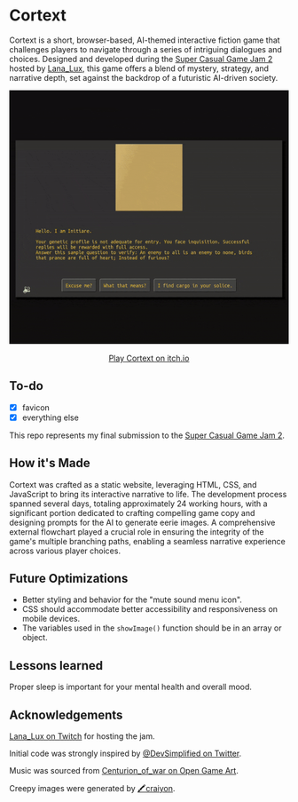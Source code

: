 # Cortext
Cortext is a short, browser-based, AI-themed interactive fiction game that challenges players to navigate through a series of intriguing dialogues and choices. Designed and developed during the [Super Casual Game Jam 2](https://itch.io/jam/super-casual-game-jam-2) hosted by [Lana_Lux](https://lanalux.itch.io/), this game offers a blend of mystery, strategy, and narrative depth, set against the backdrop of a futuristic AI-driven society.  

<p align="center">
  <img src="https://github.com/intelagense/intelagense/blob/main/images/cortext.gif" alt="Cortext Game">
</p>
<p align="center">
  <a href="https://intelagense.itch.io/cortext">Play Cortext on itch.io</a>
</p>


## To-do
- [x] favicon
- [x] everything else

This repo represents my final submission to the [Super Casual Game Jam 2](https://itch.io/jam/super-casual-game-jam-2).

## How it's Made
Cortext was crafted as a static website, leveraging HTML, CSS, and JavaScript to bring its interactive narrative to life. The development process spanned several days, totaling approximately 24 working hours, with a significant portion dedicated to crafting compelling game copy and designing prompts for the AI to generate eerie images. A comprehensive external flowchart played a crucial role in ensuring the integrity of the game's multiple branching paths, enabling a seamless narrative experience across various player choices.

## Future Optimizations
- Better styling and behavior for the "mute sound menu icon".
- CSS should accommodate better accessibility and responsiveness on mobile devices.
- The variables used in the `showImage()` function should be in an array or object.

## Lessons learned
Proper sleep is important for your mental health and overall mood.

## Acknowledgements
[Lana_Lux on Twitch](https://twitch.tv/lanalux) for hosting the jam.

Initial code was strongly inspired by [@DevSimplified on Twitter](https://twitter.com/DevSimplified).

Music was sourced from [Centurion_of_war on Open Game Art](https://opengameart.org/users/centurionofwar).

Creepy images were generated by [🖍️craiyon](https://www.craiyon.com/).
